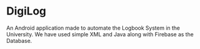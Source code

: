 # DigiLog

An Android application made to automate the Logbook System in the University. We have used simple XML and Java along with Firebase as the Database.
